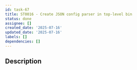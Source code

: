 ```yaml
---
id: task-67
title: ST0016 - Create JSON config parser in top-level bin
status: done
assignee: []
created_date: '2025-07-16'
updated_date: '2025-07-16'
labels: []
dependencies: []
---
```


## Description
